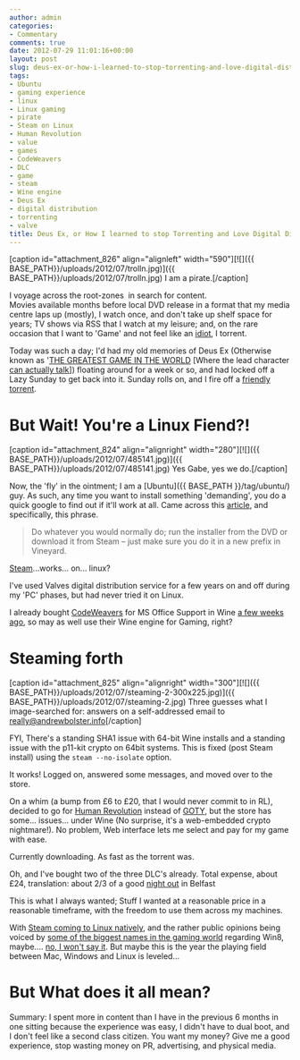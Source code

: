 ```yaml
---
author: admin
categories:
- Commentary
comments: true
date: 2012-07-29 11:01:16+00:00
layout: post
slug: deus-ex-or-how-i-learned-to-stop-torrenting-and-love-digital-distribution
tags:
- Ubuntu
- gaming experience
- linux
- Linux gaming
- pirate
- Steam on Linux
- Human Revolution
- value
- games
- CodeWeavers
- DLC
- game
- steam
- Wine engine
- Deus Ex
- digital distribution
- torrenting
- valve
title: Deus Ex, or How I learned to stop Torrenting and Love Digital Distribution
---
```



[caption id="attachment_826" align="alignleft" width="590"][![]({{ BASE_PATH}}/uploads/2012/07/trolln.jpg)]({{ BASE_PATH}}/uploads/2012/07/trolln.jpg) I am a pirate.[/caption]

I voyage across the root-zones  in search for content. Movies available months before local DVD release in a format that my media centre laps up (mostly), I watch once, and don't take up shelf space for years; TV shows via RSS that I watch at my leisure; and, on the rare occasion that I want to 'Game' and not feel like an [idiot](http://i.qkme.me/35ahzb.jpg), I torrent.

Today was such a day; I'd had my old memories of Deus Ex (Otherwise known as '[THE GREATEST GAME IN THE WORLD](http://en.wikipedia.org/wiki/Deus_Ex#Critical_response) [Where the lead character [can actually talk](http://en.wikipedia.org/wiki/Gordon_Freeman)]) floating around for a week or so, and had locked off a Lazy Sunday to get back into it. Sunday rolls on, and I fire off a [friendly torrent](http://geek.pikimal.com/2011/10/18/deus-ex-torrent-tricks-pirates-into-answering-piracy-questionnaire/).

# But Wait! You're a Linux Fiend?!

[caption id="attachment_824" align="alignright" width="280"][![]({{ BASE_PATH}}/uploads/2012/07/485141.jpg)]({{ BASE_PATH}}/uploads/2012/07/485141.jpg) Yes Gabe, yes we do.[/caption]

Now, the 'fly' in the ointment; I am a [Ubuntu]({{ BASE_PATH }}/tag/ubuntu/) guy. As such, any time you want to install something 'demanding', you do a quick google to find out if it'll work at all. Came across this [article](http://cybolic.wordpress.com/2012/01/07/howto-deus-ex-human-revolution-in-ubuntulinux/), and specifically, this phrase.

> Do whatever you would normally do; run the installer from the DVD or download it from Steam – just make sure you do it in a new prefix in Vineyard.

[Steam](http://store.steampowered.com/)...works... on... linux?

I've used Valves digital distribution service for a few years on and off during my 'PC' phases, but had never tried it on Linux.

I already bought [CodeWeavers](http://www.codeweavers.com/) for MS Office Support in Wine [a few weeks ago](https://plus.google.com/110818363520872888254/posts/YhxfDR6TkDR), so may as well use their Wine engine for Gaming, right?

# Steaming forth

[caption id="attachment_825" align="alignright" width="300"][![]({{ BASE_PATH}}/uploads/2012/07/steaming-2-300x225.jpg)]({{ BASE_PATH}}/uploads/2012/07/steaming-2.jpg) Three guesses what I image-searched for: answers on a self-addressed email to really@andrewbolster.info[/caption]

FYI, There's a standing SHA1 issue with 64-bit Wine installs and a standing issue with the p11-kit crypto on 64bit systems. This is fixed (post Steam install) using the `steam --no-isolate` option.

It works! Logged on, answered some messages, and moved over to the store.

On a whim (a bump from £6 to £20, that I would never commit to in RL), decided to go for [Human Revolution](http://store.steampowered.com/app/28050/) instead of [GOTY](http://store.steampowered.com/app/6910/), but the store has some... issues... under Wine (No surprise, it's a web-embedded crypto nightmare!). No problem, Web interface lets me select and pay for my game with ease.

Currently downloading. As fast as the torrent was.

Oh, and I've bought two of the three DLC's already. Total expense, about £24, translation: about 2/3 of a good [night out](http://www.bbc.co.uk/news/uk-northern-ireland-18777051) in Belfast

This is what I always wanted; Stuff I wanted at a reasonable price in a reasonable timeframe, with the freedom to use them across my machines.

With [Steam coming to Linux natively](http://blogs.valvesoftware.com/linux/), and the rather public opinions being voiced by [some of the biggest names in the gaming world](http://geek.pikimal.com/2012/07/28/valve-and-blizzard-execs-condemn-windows-8/) regarding Win8, maybe.... [no, I won't say it](http://en.wikipedia.org/wiki/Desktop_Linux#Year_of_Desktop_Linux). But maybe this is the year the playing field between Mac, Windows and Linux is leveled...

# But What does it all mean?

Summary: I spent more in content than I have in the previous 6 months in one sitting because the experience was easy, I didn't have to dual boot, and I don't feel like a second class citizen. You want my money? Give me a good experience, stop wasting money on PR, advertising, and physical media.

